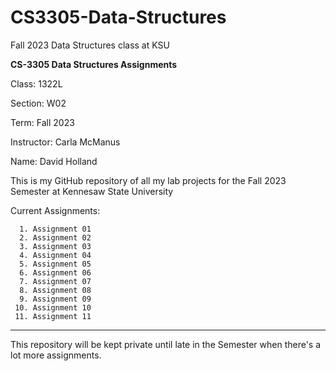 # CS3305-Data-Structures
Fall 2023 Data Structures class at KSU

**CS-3305 Data Structures Assignments**

Class: 1322L

Section: W02

Term: Fall 2023

Instructor: Carla McManus

Name: David Holland

This is my GitHub repository of all my lab projects 
for the Fall 2023 Semester at Kennesaw State University


Current Assignments:
```
  1. Assignment 01
  2. Assignment 02
  3. Assignment 03
  4. Assignment 04
  5. Assignment 05
  6. Assignment 06
  7. Assignment 07
  8. Assignment 08
  9. Assignment 09
 10. Assignment 10
 11. Assignment 11

```


______________________

This repository will be kept private until late in the Semester when
there's a lot more assignments.


